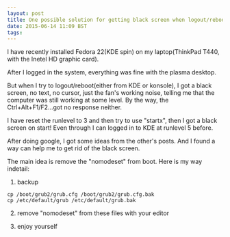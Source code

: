 ```yaml
---
layout: post
title: One possible solution for getting black screen when logout/reboot on Linux
date: 2015-06-14 11:09 BST
tags:
---
```


I have recently installed Fedora 22(KDE spin) on my laptop(ThinkPad T440, with the Inetel HD graphic card).

After I logged in the system, everything was fine with the plasma desktop.

But when I try to logout/reboot(either from KDE or konsole),  I got a black screen, no text, no cursor, just the fan's working noise, telling me that the computer was still working at some level. By the way, the Ctrl+Alt+F1/F2...got no response neither.

I have reset the runlevel to 3 and then try to use "startx", then I got a black screen on start! Even through I can logged in to KDE at runlevel 5 before.

After doing google, I got some ideas from the other's posts. And I found a way can help me to get rid of the black screen. 

The main idea is remove the "nomodeset" from boot. Here is my way indetail:

1. backup

```
cp /boot/grub2/grub.cfg /boot/grub2/grub.cfg.bak
cp /etc/default/grub /etc/default/grub.bak
```

2. remove "nomodeset" from these files with your editor

3. enjoy yourself



